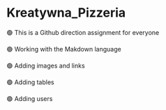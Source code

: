 # Kreatywna_Pizzeria
:green_circle: This is a Github direction assignment for everyone

:green_circle: Working with the Makdown language

:green_circle: Adding images and links

:green_circle: Adding tables

:green_circle: Adding users
